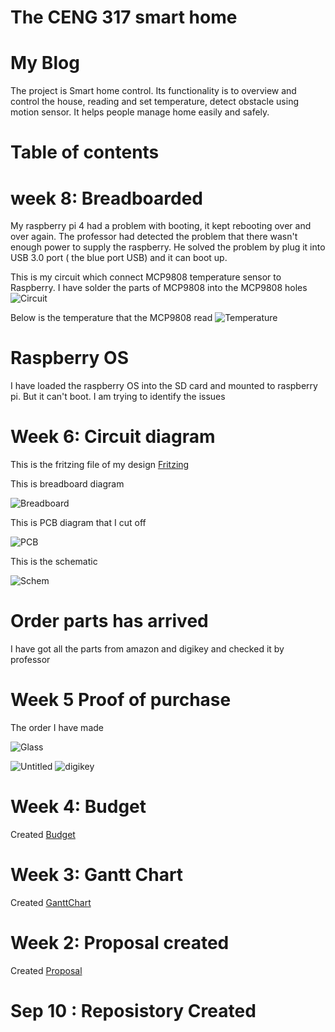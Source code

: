 
  
# The CENG 317 smart home
# My Blog

The project is Smart home control. Its functionality is to overview and control the house, reading and set temperature, detect obstacle using motion sensor. It helps people manage home easily and safely.  


# Table of contents

# week 8: Breadboarded
My raspberry pi 4 had a problem with booting, it kept rebooting over and over again. The professor had detected the problem that there wasn't enough power to supply the raspberry. He solved the problem by plug it into USB 3.0 port ( the blue port USB) and it can boot up.

This is my circuit which connect MCP9808 temperature sensor to Raspberry. I have solder the parts of MCP9808 into the MCP9808 holes
![Circuit](/Images/Circuit.jpg)

Below is the temperature that the MCP9808 read
![Temperature](/Images/Temperature.png)

# Raspberry OS
I have loaded the raspberry OS into the SD card and mounted to raspberry pi. But it can't boot. I am trying to identify the issues
# Week 6: Circuit diagram


This is the fritzing file of my design [Fritzing](https://github.com/diepbaoquy97/SmartHome/blob/master/BaoQuyDiep-Latest.fzz)

This is breadboard diagram

![Breadboard](/Images/BaoQuyDiep-Latest_bb.png)


This is PCB diagram that I cut off

![PCB](/Images/BaoQuyDiep-Latest_pcb.png)


This is the schematic

![Schem](/Images/BaoQuyDiep-Latest_schem.png)

# Order parts has arrived
 I have got all the parts from amazon and digikey and checked it by professor
# Week 5 Proof of purchase
The order I have made

![Glass](/Images/Glass.png)

![Untitled](/Images/Untitled.png)
![digikey](/Images/digikey.png)


# Week 4: Budget
Created [Budget](https://github.com/diepbaoquy97/SmartHome/blob/master/PartsFor2SmartHome_(2).pdf)

# Week 3: Gantt Chart
Created [GanttChart](https://github.com/diepbaoquy97/SmartHome/blob/master/Gantt.xlsx)
# Week 2: Proposal created
Created [Proposal](https://github.com/diepbaoquy97/SmartHome/blob/master/Proposal.xlsx)

# Sep 10 : Reposistory Created



